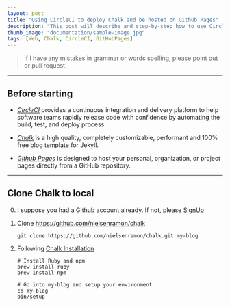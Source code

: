 ```yaml
---
layout: post
title: "Using CircleCI to deploy Chalk and be hosted on Github Pages"
description: "This post will describe and step-by-step how to use CircleCI to deploy Chalk, which is a great blog template for Jekyll, and be hosted on Github Pages."
thumb_image: "documentation/sample-image.jpg"
tags: [Web, Chalk, CircleCI, GitHubPages]
---
```


> If I have any mistakes in grammar or words spelling, please point out or pull request.

---------

## Before starting

- *[CircleCI](https://circleci.com/)* provides a continuous integration and delivery platform to help software teams rapidly release code with confidence by automating the build, test, and deploy process.

- *[Chalk](https://github.com/nielsenramon/chalk)* is a high quality, completely customizable, performant and 100% free blog template for Jekyll.

- *[Github Pages](https://pages.github.com/)* is designed to host your personal, organization, or project pages directly from a GitHub repository.

----------

## Clone Chalk to local

0. I suppose you had a Github account already. If not, please [SignUp](https://github.com/join?source=header-home)

1. Clone https://github.com/nielsenramon/chalk

    ```
    git clone https://github.com/nielsenramon/chalk.git my-blog
    ```

2. Following [Chalk Installation](https://github.com/nielsenramon/chalk#installation)

    ```
    # Install Ruby and npm
    brew install ruby
    brew install npm
    
    # Go into my-blog and setup your environment
    cd my-blog
    bin/setup
    ```

